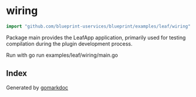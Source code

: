 <!-- Code generated by gomarkdoc. DO NOT EDIT -->

# wiring

```go
import "github.com/blueprint-uservices/blueprint/examples/leaf/wiring"
```

Package main provides the LeafApp application, primarily used for testing compilation during the plugin development process.

Run with go run examples/leaf/wiring/main.go

## Index



Generated by [gomarkdoc](<https://github.com/princjef/gomarkdoc>)
